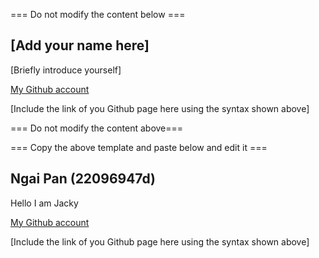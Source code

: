 === Do not modify the content below ===

## [Add your name here]
[Briefly introduce yourself]

[My Github account](http://www.github.com/put-your-github-username-here/)

[Include the link of you Github page here using the syntax shown above]

=== Do not modify the content above===

=== Copy the above template and paste below and edit it ===
## Ngai Pan (22096947d)
Hello I am Jacky 

[My Github account](https://jackyngaipan01.github.io/New_Project/)

[Include the link of you Github page here using the syntax shown above]
